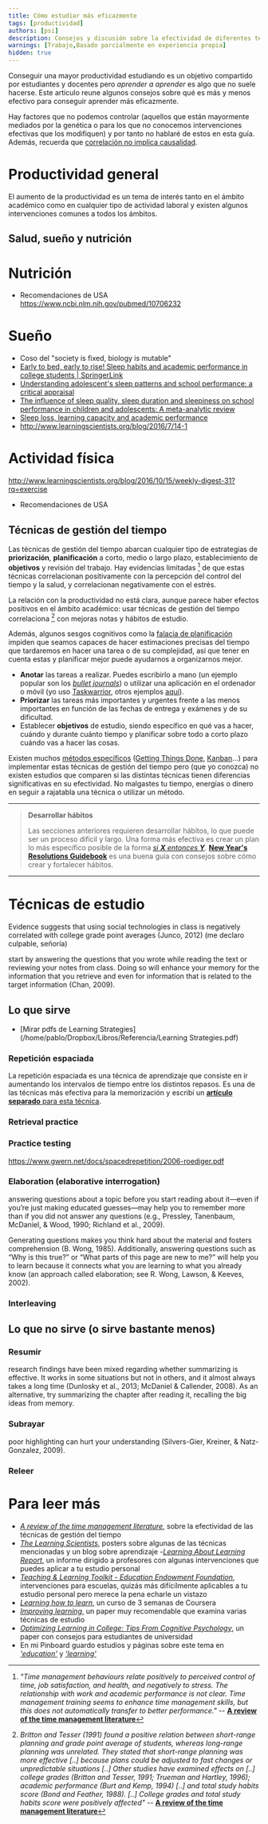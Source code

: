 ```yaml
---
title: Cómo estudiar más eficazmente
tags: [productividad]
authors: [psi]
description: Consejos y discusión sobre la efectividad de diferentes técnicas de estudio.
warnings: [Trabajo,Basado parcialmente en experiencia propia]
hidden: true
---
```


Conseguir una mayor productividad estudiando es un objetivo compartido por estudiantes y docentes pero *aprender a aprender* es algo que no suele hacerse. Este artículo reune algunos consejos sobre qué es más y menos efectivo para conseguir aprender más eficazmente.

Hay factores que no podemos controlar (aquellos que están mayormente mediados por la genética o para los que no conocemos intervenciones efectivas que los modifiquen) y por tanto no hablaré de estos en esta guía. Además, recuerda que [correlación no implica causalidad](https://en.wikipedia.org/wiki/Correlation_does_not_imply_causation).

# Productividad general

El aumento de la productividad es un tema de interés tanto en el ámbito académico como en cualquier tipo de actividad laboral y existen algunos intervenciones comunes a todos los ámbitos.

## Salud, sueño y nutrición

# Nutrición

- Recomendaciones de USA
https://www.ncbi.nlm.nih.gov/pubmed/10706232

# Sueño

- Coso del "society is fixed, biology is mutable"
- [Early to bed, early to rise! Sleep habits and academic performance in college students | SpringerLink](http://link.springer.com/article/10.1007/s11325-009-0282-2)
- [Understanding adolescent's sleep patterns and school performance: a critical appraisal](http://www.sciencedirect.com/science/article/pii/S1087079203900037)
- [The influence of sleep quality, sleep duration and sleepiness on school performance in children and adolescents: A meta-analytic review](http://www.sciencedirect.com/science/article/pii/S1087079209001002)
- [Sleep loss, learning capacity and academic performance](http://www.sciencedirect.com/science/article/pii/S1087079205001231)
- http://www.learningscientists.org/blog/2016/7/14-1

# Actividad física

http://www.learningscientists.org/blog/2016/10/15/weekly-digest-31?rq=exercise
- Recomendaciones de USA

## Técnicas de gestión del tiempo

Las técnicas de gestión del tiempo abarcan cualquier tipo de estrategias de **priorización**, **planificación** a corto, medio o largo plazo, establecimiento de **objetivos** y revisión del trabajo. Hay evidencias limitadas [^TimeManagement] de que estas técnicas correlacionan positivamente con la percepción del control del tiempo y la salud, y correlacionan negativamente con el estrés.

[^TimeManagement]: *"Time management behaviours relate positively to perceived control of time, job satisfaction, and health, and negatively to stress. The relationship with work and academic performance is not clear. Time management training seems to enhance time management skills, but this does not automatically transfer to better performance."* -- [**A review of the time management literature**](http://citeseerx.ist.psu.edu/viewdoc/download?doi=10.1.1.466.4966&rep=rep1&type=pdf)

La relación con la productividad no está clara, aunque parece haber efectos positivos en el ámbito académico: usar técnicas de gestión del tiempo correlaciona [^Studying] con mejoras notas y hábitos de estudio.

[^Studying]: *Britton and Tesser (1991) found a positive relation between short-range planning and grade point average of students, whereas long-range planning was unrelated. They stated that short-range planning was more effective [..] because plans could be adjusted to fast changes or unpredictable situations [..] Other studies have examined effects on [..] college grades (Britton and Tesser, 1991; Trueman and Hartley, 1996); academic performance (Burt and Kemp, 1994) [..] and total study habits score (Bond and Feather, 1988). [..] College grades and total study habits score were positively affected"* -- [**A review of the time management literature**](http://citeseerx.ist.psu.edu/viewdoc/download?doi=10.1.1.466.4966&rep=rep1&type=pdf)

Además, algunos sesgos cognitivos como la [falacia de planificación](https://en.wikipedia.org/wiki/Planning_fallacy) impiden que seamos capaces de hacer estimaciones precisas del tiempo que tardaremos en hacer una tarea o de su complejidad, así que tener en cuenta estas y planificar mejor puede ayudarnos a organizarnos mejor.

- **Anotar** las tareas a realizar. Puedes escribirlo a mano (un ejemplo popular son los [*bullet journals*](http://bulletjournal.com)) o utilizar una aplicación en el ordenador o móvil (yo uso [Taskwarrior](https://taskwarrior.org), otros ejemplos [aquí](https://en.wikipedia.org/wiki/Category:Task_management_software)).
- **Priorizar** las tareas más importantes y urgentes frente a las menos importantes en función de las fechas de entrega y exámenes y de su dificultad.
- Establecer **objetivos** de estudio, siendo específico en qué vas a hacer, cuándo y durante cuánto tiempo y planificar sobre todo a corto plazo cuándo vas a hacer las cosas.

Existen muchos [métodos específicos](https://en.wikipedia.org/wiki/Time_management) ([Getting Things Done](https://es.wikipedia.org/wiki/Getting_Things_Done), [Kanban](https://en.wikipedia.org/wiki/Kanban_board)...) para implementar estas técnicas de gestión del tiempo pero (que yo conozca) no existen estudios que comparen si las distintas técnicas tienen diferencias significativas en su efectividad. No malgastes tu tiempo, energías o dinero en seguir a rajatabla una técnica o utilizar un método.

****

> **Desarrollar hábitos**
>
> Las secciones anteriores requieren desarrollar hábitos, lo que puede ser un proceso difícil y largo. Una forma más efectiva es crear un plan lo más específico posible de la forma [*si **X** entonces **Y***](https://en.wikipedia.org/wiki/Implementation_intention). [**New Year's Resolutions Guidebook**](https://alifeofproductivity.com/resolutions) es una buena guía con consejos sobre cómo crear y fortalecer hábitos.

****

# Técnicas de estudio

Evidence suggests that using social technologies in class
is negatively correlated with college grade point averages
(Junco, 2012) (me declaro culpable, señoría)

start by answering the questions that you wrote
while reading the text or reviewing your notes from class.
Doing so will enhance your memory for the information
that you retrieve and even for information that is related
to the target information (Chan, 2009).

## Lo que sirve

- [Mirar pdfs de Learning Strategies](/home/pablo/Dropbox/Libros/Referencia/Learning Strategies.pdf)

### Repetición espaciada

La repetición espaciada es una técnica de aprendizaje que consiste en ir aumentando los intervalos de tiempo entre los distintos repasos. Es una de las técnicas más efectiva para la memorización y escribí un [**artículo separado** para esta técnica](https://codual.github.io/2016/07/07/repeticion-espaciada).

### Retrieval practice

### Practice testing

https://www.gwern.net/docs/spacedrepetition/2006-roediger.pdf


### Elaboration (elaborative interrogation)

answering questions about a topic before you start
reading about it—even if you’re just making educated
guesses—may help you to remember more than if you
did not answer any questions (e.g., Pressley, Tanenbaum,
McDaniel, & Wood, 1990; Richland et al., 2009).

Generating questions
makes you think hard about the material and fosters
comprehension (B. Wong, 1985). Additionally, answering
questions such as “Why is this true?” or “What parts of
this page are new to me?” will help you to learn because
it connects what you are learning to what you already
know (an approach called elaboration; see R. Wong,
Lawson, & Keeves, 2002).

### Interleaving

## Lo que no sirve (o sirve bastante menos)

### Resumir

research findings have
been mixed regarding whether summarizing is effective. It
works in some situations but not in others, and it almost
always takes a long time (Dunlosky et al., 2013; McDaniel
& Callender, 2008). As an alternative, try summarizing the
chapter after reading it, recalling the big ideas from memory.

### Subrayar

poor highlighting can hurt your understanding (Silvers-Gier, Kreiner, & Natz-Gonzalez, 2009).

### Releer

# Para leer más

- [*A review of the time management literature*](http://citeseerx.ist.psu.edu/viewdoc/download?doi=10.1.1.466.4966&rep=rep1&type=pdf), sobre la efectividad de las técnicas de gestión del tiempo
- [*The Learning Scientists*](http://www.learningscientists.org/downloadable-materials), posters sobre algunas de las técnicas mencionadas y un blog sobre aprendizaje
-[*Learning About Learning Report*](http://www.nctq.org/dmsView/Learning_About_Learning_Report), un informe dirigido a profesores con algunas intervenciones que puedes aplicar a tu estudio personal
- [*Teaching & Learning Toolkit - Education Endowment Foundation*](https://educationendowmentfoundation.org.uk/resources/teaching-learning-toolkit), intervenciones para escuelas, quizás más difícilmente aplicables a tu estudio personal pero merece la pena echarle un vistazo
- [*Learning how to learn*](https://www.coursera.org/learn/learning-how-to-learn), un curso de 3 semanas de Coursera
- [*Improving learning*](http://www.indiana.edu/~pcl/rgoldsto/courses/dunloskyimprovinglearning.pdf), un paper muy recomendable que examina varias técnicas de estudio
- [*Optimizing Learning in College: Tips From Cognitive Psychology*](http://pps.sagepub.com/content/11/5/652.full.pdf), un paper con consejos para estudiantes de universidad
- En mi Pinboard guardo estudios y páginas sobre este tema en [*'education'*](https://pinboard.in/u:mx_psi/t:education) y [*'learning'*](https://pinboard.in/u:mx_psi/t:learning)
